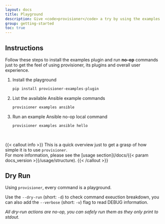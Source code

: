 ```yaml
---
layout: docs
title: Playground
description: Give <code>provisioner</code> a try by using the examples plugin
group: getting-started
toc: true
---
```


## Instructions
Follow these steps to install the examples plugin and run **no-op** commands just to get the feel of using provisioner, its plugins and overall user experience.

1. Install the playground

   ```bash
   pip install provisioner-examples-plugin
   ```

1. List the available Ansible example commands

   ```bash
   provisioner examples ansible
   ```

1. Run an example Ansible no-op local command

   ```bash
   provisioner examples ansible hello
   ```

<br>

{{< callout info >}}
This is a quick overview just to get a grasp of how simple it is to use `provisioner`.<br>For more information, please see the [usage section](/docs/{{< param docs_version >}}/usage/structure).
{{< /callout >}}

## Dry Run

Using `provisioner`, every command is a playground.

Use the `--dry-run` (short: `-d`) to check command exeuction breakdown, you can also add the `--verbose` (short: `-v`) flag to read DEBUG information.

*All dry-run actions are no-op, you can safely run them as they only print to stdout.*
